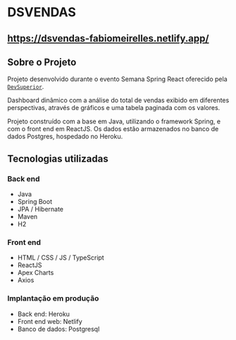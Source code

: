 # DSVENDAS

## https://dsvendas-fabiomeirelles.netlify.app/

## Sobre o Projeto

Projeto desenvolvido durante o evento Semana Spring React oferecido pela [`DevSuperior`](https://devsuperior.com.br).

Dashboard dinâmico com a análise do total de vendas exibido em diferentes perspectivas, através de gráficos e uma tabela paginada com os valores. 

Projeto construído com a base em Java, utilizando o framework Spring, e com o front end em ReactJS. Os dados estão armazenados no banco de dados Postgres, hospedado no Heroku.

## Tecnologias utilizadas
### Back end
- Java
- Spring Boot
- JPA / Hibernate
- Maven
- H2
### Front end
- HTML / CSS / JS / TypeScript
- ReactJS
- Apex Charts
- Axios
### Implantação em produção
- Back end: Heroku
- Front end web: Netlify
- Banco de dados: Postgresql
